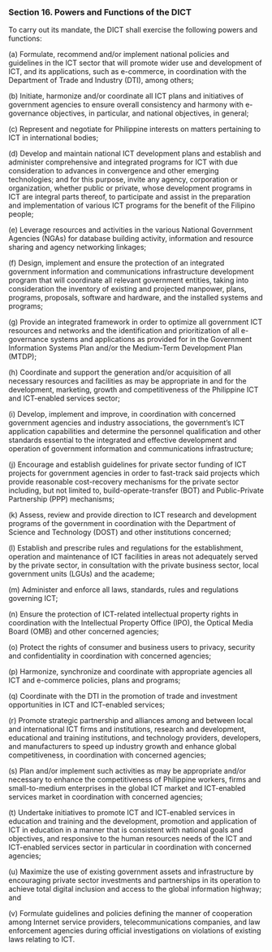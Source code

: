 ### Section 16. Powers and Functions of the DICT

To carry out its mandate, the DICT shall exercise the following powers and functions:

(a) Formulate, recommend and/or implement national policies and guidelines in the ICT sector that will promote wider use and development of ICT,
and its applications, such as e-commerce, in coordination with the Department of Trade and Industry (DTI), among others;

(b) Initiate, harmonize and/or coordinate all ICT plans and initiatives of government agencies to ensure overall consistency and harmony with
e-governance objectives, in particular, and national objectives, in general;

(c) Represent and negotiate for Philippine interests on matters pertaining to ICT in international bodies;

(d) Develop and maintain national ICT development plans and establish and administer comprehensive and integrated programs for ICT with due
consideration to advances in convergence and other emerging technologies; and for this purpose, invite any agency, corporation or organization,
whether public or private, whose development programs in ICT are integral parts thereof, to participate and assist in the preparation and
implementation of various ICT programs for the benefit of the Filipino people;

(e) Leverage resources and activities in the various National Government Agencies (NGAs) for database building activity, information and resource
sharing and agency networking linkages;

(f) Design, implement and ensure the protection of an integrated government information and communications infrastructure development program
that will coordinate all relevant government entities, taking into consideration the inventory of existing and projected manpower, plans, programs,
proposals, software and hardware, and the installed systems and programs;

(g) Provide an integrated framework in order to optimize all government ICT resources and networks and the identification and prioritization of all
e-governance systems and applications as provided for in the Government Information Systems Plan and/or the Medium-Term Development Plan (MTDP);

(h) Coordinate and support the generation and/or acquisition of all necessary resources and facilities as may be appropriate in and for the development,
marketing, growth and competitiveness of the Philippine ICT and ICT-enabled services sector;

(i) Develop, implement and improve, in coordination with concerned government agencies and industry associations, the government’s ICT application
capabilities and determine the personnel qualification and other standards essential to the integrated and effective development and operation of
government information and communications infrastructure;

(j) Encourage and establish guidelines for private sector funding of ICT projects for government agencies in order to fast-track said projects
which provide reasonable cost-recovery mechanisms for the private sector including, but not limited to, build-operate-transfer (BOT) and Public-Private
Partnership (PPP) mechanisms;

(k) Assess, review and provide direction to ICT research and development programs of the government in coordination with the Department of Science and
Technology (DOST) and other institutions concerned;

(l) Establish and prescribe rules and regulations for the establishment, operation and maintenance of ICT facilities in areas not adequately served by
the private sector, in consultation with the private business sector, local government units (LGUs) and the academe;

(m) Administer and enforce all laws, standards, rules and regulations governing ICT;

(n) Ensure the protection of ICT-related intellectual property rights in coordination with the Intellectual Property Office (IPO), the Optical Media
Board (OMB) and other concerned agencies;

(o) Protect the rights of consumer and business users to privacy, security and confidentiality in coordination with concerned agencies;

(p) Harmonize, synchronize and coordinate with appropriate agencies all ICT and e-commerce policies, plans and programs;

(q) Coordinate with the DTI in the promotion of trade and investment opportunities in ICT and ICT-enabled services;

(r) Promote strategic partnership and alliances among and between local and international ICT firms and institutions, research and development,
educational and training institutions, and technology providers, developers, and manufacturers to speed up industry growth and enhance global
competitiveness, in coordination with concerned agencies;

(s) Plan and/or implement such activities as may be appropriate and/or necessary to enhance the competitiveness of Philippine workers, firms and
small-to-medium enterprises in the global ICT market and ICT-enabled services market in coordination with concerned agencies;

(t) Undertake initiatives to promote ICT and ICT-enabled services in education and training and the development, promotion and application of ICT
in education in a manner that is consistent with national goals and objectives, and responsive to the human resources needs of the ICT and ICT-enabled
services sector in particular in coordination with concerned agencies;

(u) Maximize the use of existing government assets and infrastructure by encouraging private sector investments and partnerships in its operation to
achieve total digital inclusion and access to the global information highway; and

(v) Formulate guidelines and policies defining the manner of cooperation among Internet service providers, telecommunications companies, and law
enforcement agencies during official investigations on violations of existing laws relating to ICT.

